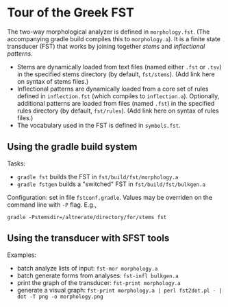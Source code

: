 
# Tour of the Greek FST


The two-way morphological analyzer is defined in `morphology.fst`. (The accompanying gradle build compiles this to `morphology.a`).
It is a finite state transducer (FST) that works by joining together *stems* and *inflectional patterns*.


- Stems are dynamically loaded from text files (named either `.fst` or `.tsv`) in the specified stems directory (by default, `fst/stems`).  (Add link here on syntax of stems files.)
- Inflectional patterns are dynamically loaded from a core set of rules defined in `inflection.fst` (which compiles to `inflection.a`).  Optionally, additional patterns are loaded from files (named `.fst`) in the specified rules directory (by default, `fst/rules`). (Add link here on syntax of rules files.)
- The vocabulary used in the FST is defined in `symbols.fst`.



## Using the gradle build system

Tasks:

- `gradle fst` builds the FST in `fst/build/fst/morphology.a`
- `gradle fstgen` builds a "switched" FST in `fst/build/fst/bulkgen.a`

Configuration:  set in file `fstconf.gradle`.  Values may be overriden on the command line with `-P` flag. E.g.,

    gradle -Pstemsdir=/altnerate/directory/for/stems fst



## Using the transducer with SFST tools

Examples:

- batch analyze lists of input:  `fst-mor morphology.a`
- batch generate forms from analyses:  `fst-infl bulkgen.a`
- print the graph of the transducer: `fst-print morphology.a`
- generate a visual graph: `fst-print morphology.a | perl fst2dot.pl - | dot -T png -o morphology.png`
